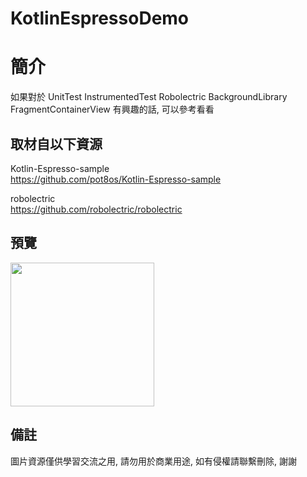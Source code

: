 # KotlinEspressoDemo

簡介
==================================
如果對於 UnitTest InstrumentedTest Robolectric BackgroundLibrary FragmentContainerView 有興趣的話, 可以參考看看                               

取材自以下資源
--------
Kotlin-Espresso-sample                                                                 
https://github.com/pot8os/Kotlin-Espresso-sample    
   
robolectric                                                                 
https://github.com/robolectric/robolectric  
                                                                                                                      
預覽
--------
<p align="left">
  <img src="https://i.imgur.com/K3MZf7e.png" width="230"/>
</p> 

備註
--------
圖片資源僅供學習交流之用, 請勿用於商業用途, 如有侵權請聯繫刪除, 謝謝
